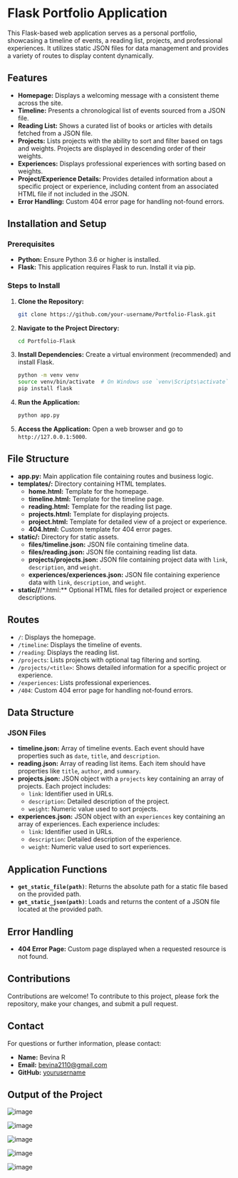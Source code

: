 # Flask Portfolio Application

This Flask-based web application serves as a personal portfolio, showcasing a timeline of events, a reading list, projects, and professional experiences. It utilizes static JSON files for data management and provides a variety of routes to display content dynamically.

## Features

- **Homepage:** Displays a welcoming message with a consistent theme across the site.
- **Timeline:** Presents a chronological list of events sourced from a JSON file.
- **Reading List:** Shows a curated list of books or articles with details fetched from a JSON file.
- **Projects:** Lists projects with the ability to sort and filter based on tags and weights. Projects are displayed in descending order of their weights.
- **Experiences:** Displays professional experiences with sorting based on weights.
- **Project/Experience Details:** Provides detailed information about a specific project or experience, including content from an associated HTML file if not included in the JSON.
- **Error Handling:** Custom 404 error page for handling not-found errors.

## Installation and Setup

### Prerequisites

- **Python:** Ensure Python 3.6 or higher is installed.
- **Flask:** This application requires Flask to run. Install it via pip.

### Steps to Install

1. **Clone the Repository:**
   ```bash
   git clone https://github.com/your-username/Portfolio-Flask.git
   ```
   
2. **Navigate to the Project Directory:**
   ```bash
   cd Portfolio-Flask
   ```

3. **Install Dependencies:**
   Create a virtual environment (recommended) and install Flask.
   ```bash
   python -m venv venv
   source venv/bin/activate  # On Windows use `venv\Scripts\activate`
   pip install flask
   ```

4. **Run the Application:**
   ```bash
   python app.py
   ```

5. **Access the Application:**
   Open a web browser and go to `http://127.0.0.1:5000`.

## File Structure

- **app.py:** Main application file containing routes and business logic.
- **templates/:** Directory containing HTML templates.
  - **home.html:** Template for the homepage.
  - **timeline.html:** Template for the timeline page.
  - **reading.html:** Template for the reading list page.
  - **projects.html:** Template for displaying projects.
  - **project.html:** Template for detailed view of a project or experience.
  - **404.html:** Custom template for 404 error pages.
- **static/:** Directory for static assets.
  - **files/timeline.json:** JSON file containing timeline data.
  - **files/reading.json:** JSON file containing reading list data.
  - **projects/projects.json:** JSON file containing project data with `link`, `description`, and `weight`.
  - **experiences/experiences.json:** JSON file containing experience data with `link`, `description`, and `weight`.
- **static/<path>/**/*.html:** Optional HTML files for detailed project or experience descriptions.

## Routes

- `/`: Displays the homepage.
- `/timeline`: Displays the timeline of events.
- `/reading`: Displays the reading list.
- `/projects`: Lists projects with optional tag filtering and sorting.
- `/projects/<title>`: Shows detailed information for a specific project or experience.
- `/experiences`: Lists professional experiences.
- `/404`: Custom 404 error page for handling not-found errors.

## Data Structure

### JSON Files

- **timeline.json:** Array of timeline events. Each event should have properties such as `date`, `title`, and `description`.
- **reading.json:** Array of reading list items. Each item should have properties like `title`, `author`, and `summary`.
- **projects.json:** JSON object with a `projects` key containing an array of projects. Each project includes:
  - `link`: Identifier used in URLs.
  - `description`: Detailed description of the project.
  - `weight`: Numeric value used to sort projects.
- **experiences.json:** JSON object with an `experiences` key containing an array of experiences. Each experience includes:
  - `link`: Identifier used in URLs.
  - `description`: Detailed description of the experience.
  - `weight`: Numeric value used to sort experiences.

## Application Functions

- **`get_static_file(path)`**: Returns the absolute path for a static file based on the provided path.
- **`get_static_json(path)`**: Loads and returns the content of a JSON file located at the provided path.

## Error Handling

- **404 Error Page:** Custom page displayed when a requested resource is not found.

## Contributions

Contributions are welcome! To contribute to this project, please fork the repository, make your changes, and submit a pull request.

## Contact

For questions or further information, please contact:

- **Name:** Bevina R
- **Email:** bevina2110@gmail.com
- **GitHub:** [yourusername](https://github.com/Bevinaa)

## Output of the Project

![image](https://github.com/user-attachments/assets/114197ed-40af-420c-8134-6df71a057ba4)

![image](https://github.com/user-attachments/assets/9f1f2de1-1266-472b-8748-f6e88db008ff)

![image](https://github.com/user-attachments/assets/1da36af2-9216-4646-8266-78e320a83fcc)

![image](https://github.com/user-attachments/assets/723d3224-0a07-4ab6-9d1f-5062cddbe6cf)

![image](https://github.com/user-attachments/assets/5c955415-4fde-44b1-ba0c-5da875e4ac57)






